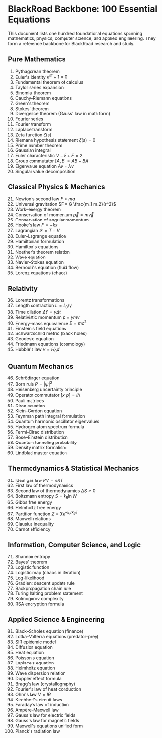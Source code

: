 # BlackRoad Backbone: 100 Essential Equations

This document lists one hundred foundational equations spanning mathematics, physics, computer science, and applied engineering. They form a reference backbone for BlackRoad research and study.

## Pure Mathematics

1. Pythagorean theorem
2. Euler's identity $e^{i\pi} + 1 = 0$
3. Fundamental theorem of calculus
4. Taylor series expansion
5. Binomial theorem
6. Cauchy–Riemann equations
7. Green's theorem
8. Stokes' theorem
9. Divergence theorem (Gauss' law in math form)
10. Fourier series
11. Fourier transform
12. Laplace transform
13. Zeta function $\zeta(s)$
14. Riemann hypothesis statement $\zeta(s) = 0$
15. Prime number theorem
16. Gaussian integral
17. Euler characteristic $V - E + F = 2$
18. Group commutator $[A,B] = AB - BA$
19. Eigenvalue equation $Av = \lambda v$
20. Singular value decomposition

## Classical Physics & Mechanics

21. Newton's second law $F = ma$
22. Universal gravitation $F = G \frac{m_1 m_2}{r^2}$
23. Work–energy theorem
24. Conservation of momentum $\vec{p} = m\vec{v}$
25. Conservation of angular momentum
26. Hooke's law $F = -kx$
27. Lagrangian $\mathcal{L} = T - V$
28. Euler–Lagrange equation
29. Hamiltonian formulation
30. Hamilton's equations
31. Noether's theorem relation
32. Wave equation
33. Navier–Stokes equation
34. Bernoulli's equation (fluid flow)
35. Lorenz equations (chaos)

## Relativity

36. Lorentz transformations
37. Length contraction $L = L_0/\gamma$
38. Time dilation $\Delta t' = \gamma \Delta t$
39. Relativistic momentum $p = \gamma mv$
40. Energy–mass equivalence $E = mc^2$
41. Einstein's field equations
42. Schwarzschild metric (black holes)
43. Geodesic equation
44. Friedmann equations (cosmology)
45. Hubble's law $v = H_0 d$

## Quantum Mechanics

46. Schrödinger equation
47. Born rule $P = |\psi|^2$
48. Heisenberg uncertainty principle
49. Operator commutator $[x,p] = i\hbar$
50. Pauli matrices
51. Dirac equation
52. Klein–Gordon equation
53. Feynman path integral formulation
54. Quantum harmonic oscillator eigenvalues
55. Hydrogen atom spectrum formula
56. Fermi–Dirac distribution
57. Bose–Einstein distribution
58. Quantum tunneling probability
59. Density matrix formalism
60. Lindblad master equation

## Thermodynamics & Statistical Mechanics

61. Ideal gas law $PV = nRT$
62. First law of thermodynamics
63. Second law of thermodynamics $\Delta S \ge 0$
64. Boltzmann entropy $S = k_B \ln W$
65. Gibbs free energy
66. Helmholtz free energy
67. Partition function $Z = \sum e^{-E_i/k_B T}$
68. Maxwell relations
69. Clausius inequality
70. Carnot efficiency

## Information, Computer Science, and Logic

71. Shannon entropy
72. Bayes' theorem
73. Logistic function
74. Logistic map (chaos in iteration)
75. Log-likelihood
76. Gradient descent update rule
77. Backpropagation chain rule
78. Turing halting problem statement
79. Kolmogorov complexity
80. RSA encryption formula

## Applied Science & Engineering

81. Black–Scholes equation (finance)
82. Lotka–Volterra equations (predator-prey)
83. SIR epidemic model
84. Diffusion equation
85. Heat equation
86. Poisson's equation
87. Laplace's equation
88. Helmholtz equation
89. Wave dispersion relation
90. Doppler effect formula
91. Bragg's law (crystallography)
92. Fourier's law of heat conduction
93. Ohm's law $V = IR$
94. Kirchhoff's circuit laws
95. Faraday's law of induction
96. Ampère–Maxwell law
97. Gauss's law for electric fields
98. Gauss's law for magnetic fields
99. Maxwell's equations unified form
100.  Planck's radiation law
